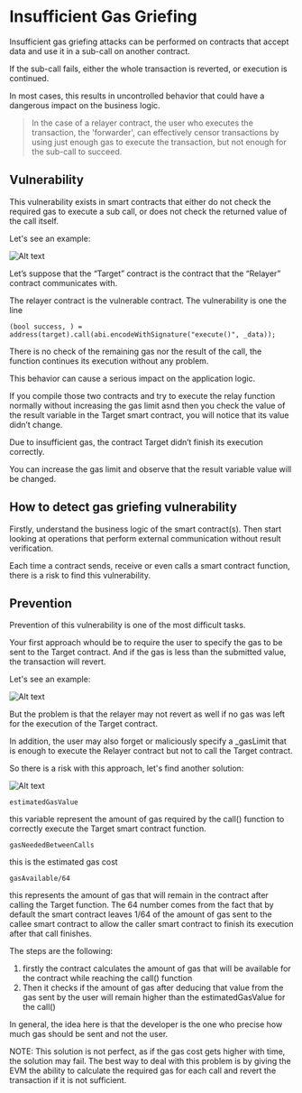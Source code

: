 # Insufficient Gas Griefing

Insufficient gas griefing attacks can be performed on contracts that accept data and use it in a sub-call on another contract.

If the sub-call fails, either the whole transaction is reverted, or execution is continued.

In most cases, this results in uncontrolled behavior that could have a dangerous impact on the business logic.

> In the case of a relayer contract, the user who executes the transaction, the 'forwarder', can effectively censor transactions by using just enough gas to execute the transaction, but not enough for the sub-call to succeed.

## Vulnerability

This vulnerability exists in smart contracts that either do not check the required gas to execute a sub call, or does not check the returned value of the call itself.

Let's see an example:

![Alt text](<../Common Attack Vectors/image/Insufficient Gas Griefing/insufficientGasFirstExample.png>)

Let’s suppose that the “Target” contract is the contract that the “Relayer” contract communicates with.

The relayer contract is the vulnerable contract. The vulnerability is one the line

```
(bool success, ) = address(target).call(abi.encodeWithSignature("execute()", _data));
```

There is no check of the remaining gas nor the result of the call, the function continues its execution without any problem.

This behavior can cause a serious impact on the application logic.

If you compile those two contracts and try to execute the relay function normally without increasing the gas limit asnd then you check the value of the result variable in the Target smart contract, you will notice that its value didn’t change.

Due to insufficient gas, the contract Target didn’t finish its execution correctly.

You can increase the gas limit and observe that the result variable value will be changed.

## How to detect gas griefing vulnerability

Firstly, understand the business logic of the smart contract(s). Then start looking at operations that perform external communication without result verification.

Each time a contract sends, receive or even calls a smart contract function, there is a risk to find this vulnerability.

## Prevention

Prevention of this vulnerability is one of the most difficult tasks.

Your first approach whould be to require the user to specify the gas to be sent to the Target contract. And if the gas is less than the submitted value, the transaction will revert.

Let's see an example:

![Alt text](<../Common Attack Vectors/image/Insufficient Gas Griefing/insufficientGasSWCExample.png>)

But the problem is that the relayer may not revert as well if no gas was left for the execution of the Target contract.

In addition, the user may also forget or maliciously specify a \_gasLimit that is enough to execute the Relayer contract but not to call the Target contract.

So there is a risk with this approach, let's find another solution:

![Alt text](<../Common Attack Vectors/image/Insufficient Gas Griefing/gasGriefingFixing.png>)

```
estimatedGasValue
```

this variable represent the amount of gas required by the call() function to correctly execute the Target smart contract function.

```
gasNeededBetweenCalls 
```

this is the estimated gas cost

```
gasAvailable/64
```

this represents the amount of gas that will remain in the contract after calling the Target function. The 64 number comes from the fact that by default the smart contract leaves 1/64 of the amount of gas sent to the callee smart contract to allow the caller smart contract to finish its execution after that call finishes.

The steps are the following:

1. firstly the contract calculates the amount of gas that will be available for the contract while reaching the call() function
2. Then it checks if the amount of gas after deducing that value from the gas sent by the user will remain higher than the estimatedGasValue for the call()

In general, the idea here is that the developer is the one who precise how much gas should be sent and not the user.

NOTE: This solution is not perfect, as if the gas cost gets higher with time, the solution may fail. The best way to deal with this problem is by giving the EVM the ability to calculate the required gas for each call and revert the transaction if it is not sufficient.
